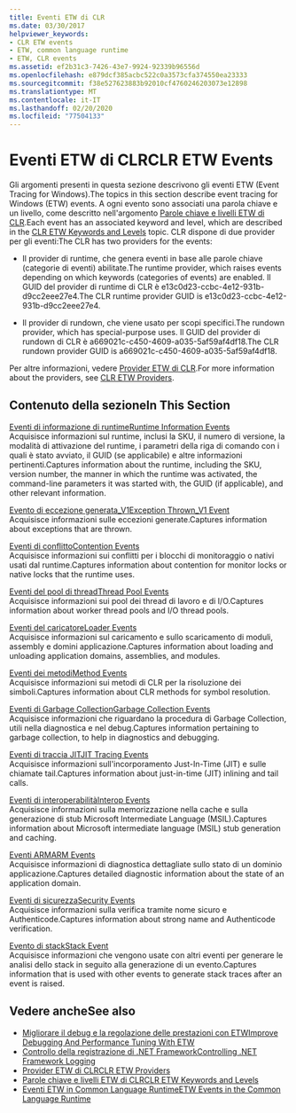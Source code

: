 ```yaml
---
title: Eventi ETW di CLR
ms.date: 03/30/2017
helpviewer_keywords:
- CLR ETW events
- ETW, common language runtime
- ETW, CLR events
ms.assetid: ef2b31c3-7426-43e7-9924-92339b96556d
ms.openlocfilehash: e879dcf385acbc522c0a3573cfa374550ea23333
ms.sourcegitcommit: f38e527623883b92010cf4760246203073e12898
ms.translationtype: MT
ms.contentlocale: it-IT
ms.lasthandoff: 02/20/2020
ms.locfileid: "77504133"
---
```

# <a name="clr-etw-events"></a><span data-ttu-id="c8844-102">Eventi ETW di CLR</span><span class="sxs-lookup"><span data-stu-id="c8844-102">CLR ETW Events</span></span>
<span data-ttu-id="c8844-103">Gli argomenti presenti in questa sezione descrivono gli eventi ETW (Event Tracing for Windows).</span><span class="sxs-lookup"><span data-stu-id="c8844-103">The topics in this section describe event tracing for Windows (ETW) events.</span></span> <span data-ttu-id="c8844-104">A ogni evento sono associati una parola chiave e un livello, come descritto nell'argomento [Parole chiave e livelli ETW di CLR](clr-etw-keywords-and-levels.md).</span><span class="sxs-lookup"><span data-stu-id="c8844-104">Each event has an associated keyword and level, which are described in the [CLR ETW Keywords and Levels](clr-etw-keywords-and-levels.md) topic.</span></span> <span data-ttu-id="c8844-105">CLR dispone di due provider per gli eventi:</span><span class="sxs-lookup"><span data-stu-id="c8844-105">The CLR has two providers for the events:</span></span>  
  
- <span data-ttu-id="c8844-106">Il provider di runtime, che genera eventi in base alle parole chiave (categorie di eventi) abilitate.</span><span class="sxs-lookup"><span data-stu-id="c8844-106">The runtime provider, which raises events depending on which keywords (categories of events) are enabled.</span></span> <span data-ttu-id="c8844-107">Il GUID del provider di runtime di CLR è e13c0d23-ccbc-4e12-931b-d9cc2eee27e4.</span><span class="sxs-lookup"><span data-stu-id="c8844-107">The CLR runtime provider GUID is e13c0d23-ccbc-4e12-931b-d9cc2eee27e4.</span></span>  
  
- <span data-ttu-id="c8844-108">Il provider di rundown, che viene usato per scopi specifici.</span><span class="sxs-lookup"><span data-stu-id="c8844-108">The rundown provider, which has special-purpose uses.</span></span> <span data-ttu-id="c8844-109">Il GUID del provider di rundown di CLR è a669021c-c450-4609-a035-5af59af4df18.</span><span class="sxs-lookup"><span data-stu-id="c8844-109">The CLR rundown provider GUID is a669021c-c450-4609-a035-5af59af4df18.</span></span>  
  
 <span data-ttu-id="c8844-110">Per altre informazioni, vedere [Provider ETW di CLR](clr-etw-providers.md).</span><span class="sxs-lookup"><span data-stu-id="c8844-110">For more information about the providers, see [CLR ETW Providers](clr-etw-providers.md).</span></span>  
  
## <a name="in-this-section"></a><span data-ttu-id="c8844-111">Contenuto della sezione</span><span class="sxs-lookup"><span data-stu-id="c8844-111">In This Section</span></span>  
 [<span data-ttu-id="c8844-112">Eventi di informazione di runtime</span><span class="sxs-lookup"><span data-stu-id="c8844-112">Runtime Information Events</span></span>](runtime-information-etw-events.md)  
 <span data-ttu-id="c8844-113">Acquisisce informazioni sul runtime, inclusi la SKU, il numero di versione, la modalità di attivazione del runtime, i parametri della riga di comando con i quali è stato avviato, il GUID (se applicabile) e altre informazioni pertinenti.</span><span class="sxs-lookup"><span data-stu-id="c8844-113">Captures information about the runtime, including the SKU, version number, the manner in which the runtime was activated, the command-line parameters it was started with, the GUID (if applicable), and other relevant information.</span></span>  
  
 [<span data-ttu-id="c8844-114">Evento di eccezione generata_V1</span><span class="sxs-lookup"><span data-stu-id="c8844-114">Exception Thrown_V1 Event</span></span>](exception-thrown-v1-etw-event.md)  
 <span data-ttu-id="c8844-115">Acquisisce informazioni sulle eccezioni generate.</span><span class="sxs-lookup"><span data-stu-id="c8844-115">Captures information about exceptions that are thrown.</span></span>  
  
 [<span data-ttu-id="c8844-116">Eventi di conflitto</span><span class="sxs-lookup"><span data-stu-id="c8844-116">Contention Events</span></span>](contention-etw-events.md)  
 <span data-ttu-id="c8844-117">Acquisisce informazioni sui conflitti per i blocchi di monitoraggio o nativi usati dal runtime.</span><span class="sxs-lookup"><span data-stu-id="c8844-117">Captures information about contention for monitor locks or native locks that the runtime uses.</span></span>  
  
 [<span data-ttu-id="c8844-118">Eventi del pool di thread</span><span class="sxs-lookup"><span data-stu-id="c8844-118">Thread Pool Events</span></span>](thread-pool-etw-events.md)  
 <span data-ttu-id="c8844-119">Acquisisce informazioni sui pool dei thread di lavoro e di I/O.</span><span class="sxs-lookup"><span data-stu-id="c8844-119">Captures information about worker thread pools and I/O thread pools.</span></span>  
  
 [<span data-ttu-id="c8844-120">Eventi del caricatore</span><span class="sxs-lookup"><span data-stu-id="c8844-120">Loader Events</span></span>](loader-etw-events.md)  
 <span data-ttu-id="c8844-121">Acquisisce informazioni sul caricamento e sullo scaricamento di moduli, assembly e domini applicazione.</span><span class="sxs-lookup"><span data-stu-id="c8844-121">Captures information about loading and unloading application domains, assemblies, and modules.</span></span>  
  
 [<span data-ttu-id="c8844-122">Eventi dei metodi</span><span class="sxs-lookup"><span data-stu-id="c8844-122">Method Events</span></span>](method-etw-events.md)  
 <span data-ttu-id="c8844-123">Acquisisce informazioni sui metodi di CLR per la risoluzione dei simboli.</span><span class="sxs-lookup"><span data-stu-id="c8844-123">Captures information about CLR methods for symbol resolution.</span></span>  
  
 [<span data-ttu-id="c8844-124">Eventi di Garbage Collection</span><span class="sxs-lookup"><span data-stu-id="c8844-124">Garbage Collection Events</span></span>](garbage-collection-etw-events.md)  
 <span data-ttu-id="c8844-125">Acquisisce informazioni che riguardano la procedura di Garbage Collection, utili nella diagnostica e nel debug.</span><span class="sxs-lookup"><span data-stu-id="c8844-125">Captures information pertaining to garbage collection, to help in diagnostics and debugging.</span></span>  
  
 [<span data-ttu-id="c8844-126">Eventi di traccia JIT</span><span class="sxs-lookup"><span data-stu-id="c8844-126">JIT Tracing Events</span></span>](jit-tracing-etw-events.md)  
 <span data-ttu-id="c8844-127">Acquisisce informazioni sull'incorporamento Just-In-Time (JIT) e sulle chiamate tail.</span><span class="sxs-lookup"><span data-stu-id="c8844-127">Captures information about just-in-time (JIT) inlining and tail calls.</span></span>  
  
 [<span data-ttu-id="c8844-128">Eventi di interoperabilità</span><span class="sxs-lookup"><span data-stu-id="c8844-128">Interop Events</span></span>](interop-etw-events.md)  
 <span data-ttu-id="c8844-129">Acquisisce informazioni sulla memorizzazione nella cache e sulla generazione di stub Microsoft Intermediate Language (MSIL).</span><span class="sxs-lookup"><span data-stu-id="c8844-129">Captures information about Microsoft intermediate language (MSIL) stub generation and caching.</span></span>  
  
 [<span data-ttu-id="c8844-130">Eventi ARM</span><span class="sxs-lookup"><span data-stu-id="c8844-130">ARM Events</span></span>](application-domain-resource-monitoring-arm-etw-events.md)  
 <span data-ttu-id="c8844-131">Acquisisce informazioni di diagnostica dettagliate sullo stato di un dominio applicazione.</span><span class="sxs-lookup"><span data-stu-id="c8844-131">Captures detailed diagnostic information about the state of an application domain.</span></span>  
  
 [<span data-ttu-id="c8844-132">Eventi di sicurezza</span><span class="sxs-lookup"><span data-stu-id="c8844-132">Security Events</span></span>](security-etw-events.md)  
 <span data-ttu-id="c8844-133">Acquisisce informazioni sulla verifica tramite nome sicuro e Authenticode.</span><span class="sxs-lookup"><span data-stu-id="c8844-133">Captures information about strong name and Authenticode verification.</span></span>  
  
 [<span data-ttu-id="c8844-134">Evento di stack</span><span class="sxs-lookup"><span data-stu-id="c8844-134">Stack Event</span></span>](stack-etw-event.md)  
 <span data-ttu-id="c8844-135">Acquisisce informazioni che vengono usate con altri eventi per generare le analisi dello stack in seguito alla generazione di un evento.</span><span class="sxs-lookup"><span data-stu-id="c8844-135">Captures information that is used with other events to generate stack traces after an event is raised.</span></span>  
  
## <a name="see-also"></a><span data-ttu-id="c8844-136">Vedere anche</span><span class="sxs-lookup"><span data-stu-id="c8844-136">See also</span></span>

- [<span data-ttu-id="c8844-137">Migliorare il debug e la regolazione delle prestazioni con ETW</span><span class="sxs-lookup"><span data-stu-id="c8844-137">Improve Debugging And Performance Tuning With ETW</span></span>](https://docs.microsoft.com/archive/msdn-magazine/2007/april/event-tracing-improve-debugging-and-performance-tuning-with-etw)
- [<span data-ttu-id="c8844-138">Controllo della registrazione di .NET Framework</span><span class="sxs-lookup"><span data-stu-id="c8844-138">Controlling .NET Framework Logging</span></span>](controlling-logging.md)
- [<span data-ttu-id="c8844-139">Provider ETW di CLR</span><span class="sxs-lookup"><span data-stu-id="c8844-139">CLR ETW Providers</span></span>](clr-etw-providers.md)
- [<span data-ttu-id="c8844-140">Parole chiave e livelli ETW di CLR</span><span class="sxs-lookup"><span data-stu-id="c8844-140">CLR ETW Keywords and Levels</span></span>](clr-etw-keywords-and-levels.md)
- [<span data-ttu-id="c8844-141">Eventi ETW in Common Language Runtime</span><span class="sxs-lookup"><span data-stu-id="c8844-141">ETW Events in the Common Language Runtime</span></span>](etw-events-in-the-common-language-runtime.md)
